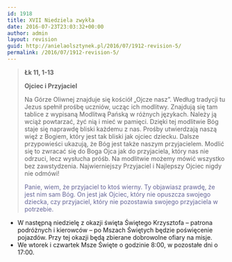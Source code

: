 ```yaml
---
id: 1918
title: XVII Niedziela zwykła
date: 2016-07-23T23:03:32+00:00
author: admin
layout: revision
guid: http://anielaolsztynek.pl/2016/07/1912-revision-5/
permalink: /2016/07/1912-revision-5/
---
```

> **Łk 11, 1-13**
> 
> **Ojciec i Przyjaciel**
> 
> Na Górze Oliwnej znajduje się kościół &#8222;Ojcze nasz&#8221;. Według tradycji tu Jezus spełnił prośbę uczniów, ucząc ich modlitwy. Znajdują się tam tablice z wypisaną Modlitwą Pańską w różnych językach. Należy ją wciąż powtarzać, żyć nią i mieć w pamięci. Dzięki tej modlitwie Bóg staje się naprawdę bliski każdemu z nas. Prośby utwierdzają naszą więź z Bogiem, który jest tak bliski jak ojciec dziecku. Dalsze przypowieści ukazują, że Bóg jest także naszym przyjacielem. Modlić się to zwracać się do Boga Ojca jak do przyjaciela, który nas nie odrzuci, lecz wysłucha próśb. Na modlitwie możemy mówić wszystko bez zawstydzenia. Najwierniejszy Przyjaciel i Najlepszy Ojciec nigdy nie odmówi!
> 
> <span style="color: #666699;">Panie, wiem, że przyjaciel to ktoś wierny. Ty objawiasz prawdę, że jest nim sam Bóg. On jest jak Ojciec, który nie opuszcza swojego dziecka, czy przyjaciel, który nie pozostawia swojego przyjaciela w potrzebie.</span>

  * W następną niedzielę z okazji święta Świętego Krzysztofa &#8211; patrona podróżnych i kierowców &#8211; po Mszach Świętych będzie poświęcenie pojazdów. Przy tej okazji będą zbierane dobrowolne ofiary na misje.
  * We wtorek i czwartek Msze Święte o godzinie 8:00, w pozostałe dni o 17:00.